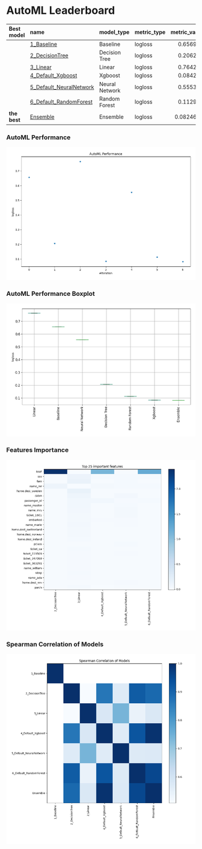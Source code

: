 # AutoML Leaderboard

| Best model   | name                                                         | model_type     | metric_type   |   metric_value |   train_time |
|:-------------|:-------------------------------------------------------------|:---------------|:--------------|---------------:|-------------:|
|              | [1_Baseline](1_Baseline/README.md)                           | Baseline       | logloss       |      0.656917  |         2.7  |
|              | [2_DecisionTree](2_DecisionTree/README.md)                   | Decision Tree  | logloss       |      0.206251  |        27.67 |
|              | [3_Linear](3_Linear/README.md)                               | Linear         | logloss       |      0.764206  |        17.36 |
|              | [4_Default_Xgboost](4_Default_Xgboost/README.md)             | Xgboost        | logloss       |      0.084255  |        26.3  |
|              | [5_Default_NeuralNetwork](5_Default_NeuralNetwork/README.md) | Neural Network | logloss       |      0.555378  |         9.37 |
|              | [6_Default_RandomForest](6_Default_RandomForest/README.md)   | Random Forest  | logloss       |      0.112958  |        46.2  |
| **the best** | [Ensemble](Ensemble/README.md)                               | Ensemble       | logloss       |      0.0824633 |         2.19 |

### AutoML Performance
![AutoML Performance](ldb_performance.png)

### AutoML Performance Boxplot
![AutoML Performance Boxplot](ldb_performance_boxplot.png)

### Features Importance
![features importance across models](features_heatmap.png)



### Spearman Correlation of Models
![models spearman correlation](correlation_heatmap.png)

